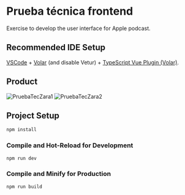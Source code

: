 # Prueba técnica frontend

Exercise to develop the user interface for Apple podcast.  

## Recommended IDE Setup

[VSCode](https://code.visualstudio.com/) + [Volar](https://marketplace.visualstudio.com/items?itemName=Vue.volar) (and disable Vetur) + [TypeScript Vue Plugin (Volar)](https://marketplace.visualstudio.com/items?itemName=Vue.vscode-typescript-vue-plugin).

## Product
![PruebaTecZara1](https://user-images.githubusercontent.com/117633735/230628866-f73a64e1-ddd9-4534-bc3e-db30047cd181.PNG)
![PruebaTecZara2](https://user-images.githubusercontent.com/117633735/230628890-f1844e6b-17f3-44ae-a238-62c45d5bafb2.PNG)

## Project Setup

```sh
npm install
```

### Compile and Hot-Reload for Development

```sh
npm run dev
```

### Compile and Minify for Production

```sh
npm run build
```

